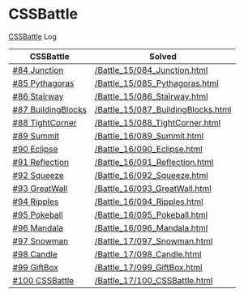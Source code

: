 # CSSBattle
[CSSBattle](https://cssbattle.dev/) Log

| CSSBattle | Solved |
| --- | --- |
| [#84 Junction](https://cssbattle.dev/play/84) | [/Battle\_15/084\_Junction.html](/Battle_15/084_Junction.html) |
| [#85 Pythagoras](https://cssbattle.dev/play/85) | [/Battle\_15/085\_Pythagoras.html](/Battle_15/085_Pythagoras.html) |
| [#86 Stairway](https://cssbattle.dev/play/86) | [/Battle\_15/086\_Stairway.html](/Battle_15/086_Stairway.html) |
| [#87 BuildingBlocks](https://cssbattle.dev/play/87) | [/Battle\_15/087\_BuildingBlocks.html](/Battle_15/087_BuildingBlocks.html) |
| [#88 TightCorner](https://cssbattle.dev/play/88) | [/Battle\_15/088\_TightCorner.html](/Battle_15/088_TightCorner.html) |
| [#89 Summit](https://cssbattle.dev/play/89) | [/Battle\_16/089\_Summit.html](/Battle_16/089_Summit.html) |
| [#90 Eclipse](https://cssbattle.dev/play/90) | [/Battle\_16/090\_Eclipse.html](/Battle_16/090_Eclipse.html) |
| [#91 Reflection](https://cssbattle.dev/play/91) | [/Battle\_16/091\_Reflection.html](/Battle_16/091_Reflection.html) |
| [#92 Squeeze](https://cssbattle.dev/play/92) | [/Battle\_16/092\_Squeeze.html](/Battle_16/092_Squeeze.html) |
| [#93 GreatWall](https://cssbattle.dev/play/93) | [/Battle\_16/093\_GreatWall.html](/Battle_16/093_GreatWall.html) |
| [#94 Ripples](https://cssbattle.dev/play/94) | [/Battle\_16/094\_Ripples.html](/Battle_16/094_Ripples.html) |
| [#95 Pokeball](https://cssbattle.dev/play/95) | [/Battle\_16/095\_Pokeball.html](/Battle_16/095_Pokeball.html) |
| [#96 Mandala](https://cssbattle.dev/play/96) | [/Battle\_16/096\_Mandala.html](/Battle_16/096_Mandala.html) |
| [#97 Snowman](https://cssbattle.dev/play/97) | [/Battle\_17/097\_Snowman.html](/Battle_17/097_Snowman.html) |
| [#98 Candle](https://cssbattle.dev/play/98) | [/Battle\_17/098\_Candle.html](/Battle_17/098_Candle.html) |
| [#99 GiftBox](https://cssbattle.dev/play/99) | [/Battle\_17/099\_GiftBox.html](/Battle_17/099_GiftBox.html) |
| [#100 CSSBattle](https://cssbattle.dev/play/100) | [/Battle\_17/100\_CSSBattle.html](/Battle_17/100_CSSBattle.html) |
